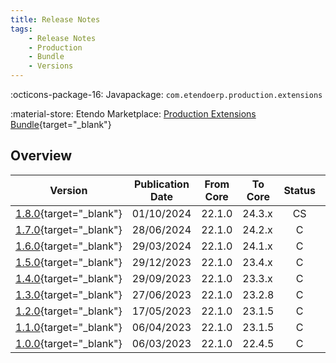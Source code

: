 ```yaml
---
title: Release Notes
tags:
    - Release Notes
    - Production
    - Bundle
    - Versions
---
```

:octicons-package-16: Javapackage: `com.etendoerp.production.extensions`

:material-store: Etendo Marketplace:  [Production Extensions Bundle](https://marketplace.etendo.cloud/#/product-details?module=7C68641225CE46A6BF8A39993CC8E1E5){target="_blank"}

## Overview

| Version | Publication Date | From Core | To Core | Status | GitHub |
| --- | --- | --- | --- | :---: | :---: |
| [1.8.0](https://github.com/etendosoftware/com.etendoerp.production.extensions/releases/tag/1.8.0){target="_blank"} | 01/10/2024 | 22.1.0 | 24.3.x | CS | :white_check_mark: |
| [1.7.0](https://github.com/etendosoftware/com.etendoerp.production.extensions/releases/tag/1.7.0){target="_blank"} | 28/06/2024 | 22.1.0 | 24.2.x | C | :white_check_mark: |
| [1.6.0](https://github.com/etendosoftware/com.etendoerp.production.extensions/releases/tag/1.6.0){target="_blank"} | 29/03/2024 | 22.1.0 | 24.1.x | C | :white_check_mark: |
| [1.5.0](https://github.com/etendosoftware/com.etendoerp.production.extensions/releases/tag/1.5.0){target="_blank"} | 29/12/2023 | 22.1.0 | 23.4.x | C | :white_check_mark: |
| [1.4.0](https://github.com/etendosoftware/com.etendoerp.production.extensions/releases/tag/1.4.0){target="_blank"} | 29/09/2023 | 22.1.0 | 23.3.x | C | :white_check_mark: |
| [1.3.0](https://github.com/etendosoftware/com.etendoerp.production.extensions/releases/tag/1.3.0){target="_blank"} | 27/06/2023 | 22.1.0 | 23.2.8 | C | :white_check_mark: |
| [1.2.0](https://github.com/etendosoftware/com.etendoerp.production.extensions/releases/tag/1.2.0){target="_blank"} | 17/05/2023 | 22.1.0 | 23.1.5 | C | :white_check_mark: |
| [1.1.0](https://github.com/etendosoftware/com.etendoerp.production.extensions/releases/tag/1.1.0){target="_blank"} | 06/04/2023 | 22.1.0 | 23.1.5 | C | :white_check_mark: |
| [1.0.0](https://github.com/etendosoftware/com.etendoerp.production.extensions/releases/tag/1.0.0){target="_blank"} | 06/03/2023 | 22.1.0 | 22.4.5 | C | :white_check_mark: |